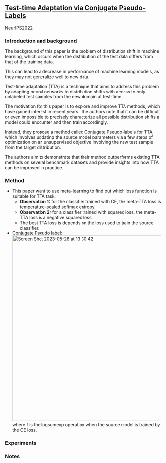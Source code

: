 ## [Test-time Adaptation via Conjugate Pseudo-Labels](https://arxiv.org/pdf/2207.09640.pdf)

NeurIPS2022

### Introduction and background
 
The background of this paper is the problem of distribution shift in machine learning, which occurs when the distribution of the test data differs from that of the training data. 

This can lead to a decrease in performance of machine learning models, as they may not generalize well to new data. 

Test-time adaptation (TTA) is a technique that aims to address this problem by adapting neural networks to distribution shifts with access to only unlabeled test samples from the new domain at test-time.

The motivation for this paper is to explore and improve TTA methods, which have gained interest in recent years. The authors note that it can be difficult or even impossible to precisely characterize all possible distribution shifts a model could encounter and then train accordingly. 

Instead, they propose a method called Conjugate Pseudo-labels for TTA, which involves updating the source model parameters via a few steps of optimization on an unsupervised objective involving the new test sample from the target distribution. 

The authors aim to demonstrate that their method outperforms existing TTA methods on several benchmark datasets and provide insights into how TTA can be improved in practice.

### Method
- This paper want to use meta-learning to find out which loss function is suitable for TTA task: 
  - **Observation 1:** for the classifier trained with CE, the meta-TTA loss is temperature-scaled softmax entropy.
  - **Observation 2:** for a classifier trained with squared loss, the meta-TTA loss is a negative squared loss.
  - The best TTA loss is depends on the loss used to train the source classifier.
- Conjugate Pseudo label:
  <img width=600 alt="Screen Shot 2023-05-28 at 13 30 42" src="https://github.com/Jo-wang/Daily-Paper-Reading/assets/46414159/f991a803-d978-4599-9e0c-ce767db98a5f">
  where f is the logsumexp operation when the source model is trained by the CE loss.

### Experiments

### Notes
